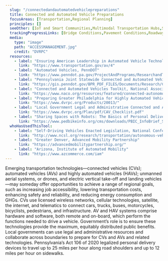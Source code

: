 ```yaml
---
  slug: "/connectedandautomatedvehiclepreparations"
  title: Connected and Automated Vehicle Preparations
  focusAreas: [Transportation,Regional Planning]
  principles: []
  seeOther: [IoT and Smart Communities,Multimodal Transportation Hubs,Shared Mobility Regulatory Framework,Curbside Management]
  trackingProgressLinks: [Bridge Conditions,Pavement Conditions,Roadway Safety]
  media: 
    type: "image"
    path: "ACCESSMANAGEMENT.jpg"
    credit: "DVRPC"
  resources: 
    - label: "Ensuring American Leadership in Automated Vehicle Technologies: Automated Vehicles 4.0"
      link: "https://www.transportation.gov/av/4"
    - label: "Automated Vehicles, PennDOT"
      link: "https://www.penndot.pa.gov/ProjectAndPrograms/ResearchandTesting/Autonomous%20_Vehicles/Pages/Automated%20Vehicle.aspx"
    - label: "Pennsylvania Joint Statewide Connected and Automated Vehicles Strategic Plan, PennDOT"
      link: "https://gis.penndot.gov/BPR_PDF_FILES/Documents/Research/Complete%20Projects/Operations/Pennsylvania_Automated_Vehicle_Strategic_Plan.pdf"
    - label: "Connected and Automated Vehicles Toolkit, National Association of Counties"
      link: "https://www.naco.org/resources/featured/connected-autonomous-vehicles-toolkit"
    - label: "Preparing Greater Philadelphia for Highly Automated Vehicles, DVRPC"
      link: "https://www.dvrpc.org/Products/20013/"
    - label: "Local Government Legal and Administrative Connected and Automated Vehicle (CAV) Checklist, DVRPC"
      link: "https://www.dvrpc.org/Plan/pdf/CAV_Checklist.pdf"
    - label: "Sharing Spaces with Robots: The Basics of Personal Delivery Devices, Pedestrian and Bicycle Information Center (2019)"
      link: "https://www.pedbikeinfo.org/cms/downloads/PBIC_InfoBrief_SharingSpaceswithRobots.pdf"
  whoHasUsedThisTool: 
    - label: "Self-Driving Vehicles Enacted Legislation, National Conference of State Legislatures (2018)"
      link: "http://www.ncsl.org/research/transportation/autonomous-vehicles-self-driving-vehicles-enacted-legislation.aspx"
    - label: "Greater Denver, Advanced Mobility Partnership"
      link: "https://advancedmobilitypartnership.org/"
    - label: "Arizona, Institute of Automated Mobility"
      link: "https://www.azcommerce.com/iam"
---
```


Emerging transportation technologies—connected vehicles (CVs); automated vehicles (AVs) and highly automated vehicles (HAVs); unmanned aerial systems, or drones, and electric vertical take-off and landing vehicles—may someday offer opportunities to achieve a range of regional goals, such as increasing job accessibility, lowering transportation costs, enhancing safety and reliability, and reducing energy consumption and GHGs. CVs use licensed wireless networks, cellular technologies, satellite, the internet, and telematics to connect cars, trucks, buses, motorcycles, bicyclists, pedestrians, and infrastructure. AV and HAV systems comprise hardware and software, both remote and on-board, which perform the functions needed to drive a vehicle. Government’s role is to ensure these technologies provide the maximum, equitably distributed public benefits. Local governments can use legal and administrative resources and collaborate across boundaries to prepare for CVs and AVs and related technologies. Pennsylvania’s Act 106 of 2020 legalized personal delivery devices to travel up to 25 miles per hour along road shoulders and up to 12 miles per hour on sidewalks.
